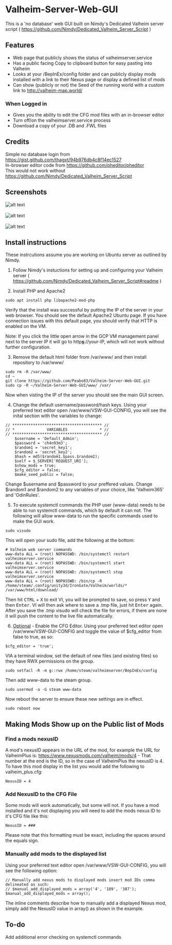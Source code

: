 # Valheim-Server-Web-GUI

This is a 'no database' web GUI built on Nimdy's Dedicated Valheim server script ( https://github.com/Nimdy/Dedicated_Valheim_Server_Script )

## Features

- Web page that publicly shows the status of valheimserver.service
- Has a public facing Copy to clipboard button for easy pasting into Valheim
- Looks at your /BepInEx/config folder and can publicly display mods installed with a link to their Nexus page or display a defined list of mods
- Can show (publicly or not) the Seed of the running world with a custom link to http://valheim-map.world/
### When Logged in
- Gives you the ability to edit the CFG mod files with an in-browser editor
- Turn off/on the valheimserver.service process
- Download a copy of your .DB and .FWL files

## Credits

Simple no database login from https://gist.github.com/thagxt/94b976db4c8f14ec1527<br>
In-browser editor code from https://github.com/pheditor/pheditor<br>
This would not work without https://github.com/Nimdy/Dedicated_Valheim_Server_Script

## Screenshots

![alt text](https://i.imgur.com/KG3vhcT.jpg)<br>
<br>
![alt text](https://i.imgur.com/42CSa9o.jpg)<br>
<br>
![alt text](https://i.imgur.com/6FBXr8L.jpg)<br>

## Install instructions
These instrcutions assume you are working on Ubuntu server as outlined by Nimdy.

1) Follow Nimdy's instuctions for setting up and configuring your Valheim server ( https://github.com/Nimdy/Dedicated_Valheim_Server_Script#readme )

2) Install PHP and Apache2

```
sudo apt install php libapache2-mod-php
```

Verify that the install was successful by putting the IP of the server in your web browser. You should see the default Apache2 Ubuntu page. If you have connection issues with this default page, you should verify that HTTP is enabled on the VM.

Note: If you click the little open arrow in the GCP VM management panel next to the server IP it will go to http<b><u>s</u></b>://your-IP, which will not work without further configuration.

3) Remove the default html folder from /var/www/ and then install repository to /var/www/

```
sudo rm -R /var/www/
cd ~
git clone https://github.com/Peabo83/Valheim-Server-Web-GUI.git
sudo cp -R ~/Valheim-Server-Web-GUI/www/ /var/
```

Now when visting the IP of the server you should see the main GUI screen.

4) Change the default username/password/hash keys. Using your preferred text editor open /var/www/VSW-GUI-CONFIG, you will see the inital section with the variables to change:
```
// *************************************** //
// *              VARIABLES              * //
// *************************************** //
	$username = 'Default_Admin';
	$password = 'ch4n93m3';
	$random1 = 'secret_key1';
	$random2 = 'secret_key2';
	$hash = md5($random1.$pass.$random2); 
	$self = $_SERVER['REQUEST_URI'];
	$show_mods = true;
	$cfg_editor = false;
	$make_seed_public = false;
```
Change $username and $password to your preffered values. Change $random1 and $random2 to any variables of your choice, like 'Valheim365' and 'OdinRules'.

5) To execute systemctl commands the PHP user (www-data) needs to be able to run systemctl commands, which by default it can not. The following will allow www-data to run the specific commands used to make the GUI work.

```
sudo visudo
```
This will open your sudo file, add the following at the bottom:

```
# Valheim web server commands
www-data ALL = (root) NOPASSWD: /bin/systemctl restart valheimserver.service
www-data ALL = (root) NOPASSWD: /bin/systemctl start valheimserver.service
www-data ALL = (root) NOPASSWD: /bin/systemctl stop valheimserver.service
www-data ALL = (root) NOPASSWD: /bin/cp -R /home/steam/.config/unity3d/IronGate/Valheim/worlds/* /var/www/html/download/
```

Then hit <kbd>CTRL</kbd> + <kbd>X</kbd> to exit VI, you will be prompted to save, so press <kbd>Y</kbd> and then <kbd>Enter</kbd>. VI will then ask where to save a .tmp file, just hit <kbd>Enter</kbd> again. After you save the .tmp visudo will check the file for errors, if there are none it will push the content to the live file automatically.


6) <u>Optional</u> - Enable the CFG Editor. Using your preferred text editor open /var/www/VSW-GUI-CONFIG and toggle the value of $cfg_editor from false to true, as so:

```
$cfg_editor = 'true';
```

VIA a terminal window, set the default of new files (and existing files) so they have RWX permissions on the group.
```
sudo setfacl -R -m g::rwx /home/steam/valheimserver/BepInEx/config
```

Then add www-data to the steam group.
```
sudo usermod -a -G steam www-data
```

Now reboot the server to ensure these new settings are in effect.
```
sudo reboot now
```

## Making Mods Show up on the Public list of Mods

### Find a mods nexusID
A mod's nexusID appears in the URL of the mod, for example the URL for ValheimPlus is: https://www.nexusmods.com/valheim/mods/4 - That number at the end is the ID, so in the case of ValheimPlus the nexusID is 4. To have this mod display in the list you would add the following to valheim_plus.cfg:

```
NexusID = 4
```

### Add NexusID to the CFG File
Some mods will work automatically, but some will not. If you have a mod installed and it's not displaying you will need to add the mods nexus ID to it's CFG file like this:

```
NexusID = ###
```

Please note that this formatting must be exact, including the spaces around the equals sign.


### Manually add mods to the displayed list
Using your preferred text editor open /var/www/VSW-GUI-CONFIG, you will see the following option:

```
// Manually add nexus mods to displayed mods insert mod IDs comma delineated as such:
// $manual_add_displayed_mods = array('4', '189', '387');
$manual_add_displayed_mods = array();
```
The inline comments describe how to manually add a displayed Nexus mod, simply add the NexusID value in array() as shown in the example.

## To-do
Add additional error checking on systemctl commands
